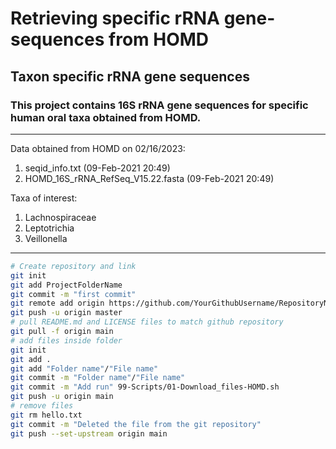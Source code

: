 # Retrieving specific rRNA gene-sequences from HOMD
## Taxon specific rRNA gene sequences
### This project contains 16S rRNA gene sequences for specific human oral taxa obtained from HOMD.
---
Data obtained from HOMD on 02/16/2023:
1. seqid_info.txt (09-Feb-2021 20:49)
2. HOMD_16S_rRNA_RefSeq_V15.22.fasta (09-Feb-2021 20:49)<br>

Taxa of interest:<br>
1. Lachnospiraceae
2. Leptotrichia
3. Veillonella<br>
---
```bash
# Create repository and link
git init
git add ProjectFolderName
git commit -m "first commit"
git remote add origin https://github.com/YourGithubUsername/RepositoryName.git
git push -u origin master
# pull README.md and LICENSE files to match github repository
git pull -f origin main
# add files inside folder
git init
git add .
git add "Folder name"/"File name"
git commit -m "Folder name"/"File name"
git commit -m "Add run" 99-Scripts/01-Download_files-HOMD.sh
git push -u origin main
# remove files
git rm hello.txt
git commit -m "Deleted the file from the git repository"
git push --set-upstream origin main
```

